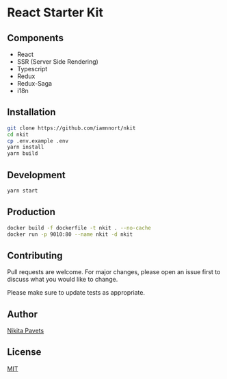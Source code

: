 # React Starter Kit

## Components

- React
- SSR (Server Side Rendering)
- Typescript
- Redux
- Redux-Saga
- i18n

## Installation

```bash
git clone https://github.com/iamnnort/nkit
cd nkit
cp .env.example .env
yarn install
yarn build
```

## Development

```bash
yarn start
```

## Production

```bash
docker build -f dockerfile -t nkit . --no-cache
docker run -p 9010:80 --name nkit -d nkit
```

## Contributing

Pull requests are welcome. For major changes, please open an issue first to discuss what you would like to change.

Please make sure to update tests as appropriate.

## Author

[Nikita Pavets](https://github.com/iamnnort)

## License

[MIT](https://choosealicense.com/licenses/mit/)
